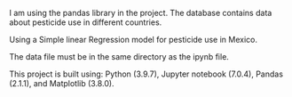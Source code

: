 I am using the pandas library in the project. The database contains data about pesticide use in different countries. 

Using a Simple linear Regression model for pesticide use in Mexico.

The data file must be in the same directory as the ipynb file.

This project is built using: Python (3.9.7), Jupyter notebook (7.0.4), Pandas (2.1.1), and Matplotlib (3.8.0).
